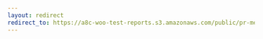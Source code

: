 ```yaml
---
layout: redirect
redirect_to: https://a8c-woo-test-reports.s3.amazonaws.com/public/pr-merge/44418/e2e/index.html
---
```

